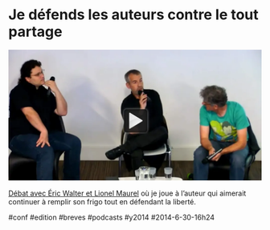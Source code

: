 # Je défends les auteurs contre le tout partage

![](_i/passage.webp)

[Débat avec Éric Walter et Lionel Maurel](la-legalisation-des-echanges-non-marchands-est-elle-constitutionnelle.md) où je joue à l’auteur qui aimerait continuer à remplir son frigo tout en défendant la liberté.



#conf #edition #breves #podcasts #y2014 #2014-6-30-16h24
